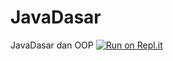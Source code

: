 # JavaDasar
JavaDasar dan OOP
[![Run on Repl.it](https://repl.it/badge/github/Dhino12/JavaDasar)](https://repl.it/github/Dhino12/JavaDasar)